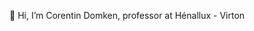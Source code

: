 👋 Hi, I’m Corentin Domken, professor at Hénallux - Virton


<!---
DomkenHena/DomkenHena is a ✨ special ✨ repository because its `README.md` (this file) appears on your GitHub profile.
You can click the Preview link to take a look at your changes.
--->
